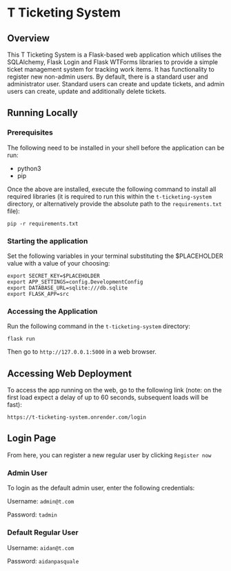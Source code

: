 # T Ticketing System

## Overview

This T Ticketing System is a Flask-based web application which utilises the SQLAlchemy, Flask Login and Flask WTForms libraries to provide a simple ticket management system for tracking work items. It has functionality to register new non-admin users. By default, there is a standard user and administrator user. Standard users can create and update tickets, and admin users can create, update and additionally delete tickets.

## Running Locally

### Prerequisites

The following need to be installed in your shell before the application can be run:

- python3
- pip

Once the above are installed, execute the following command to install all required libraries (it is required to run this within the `t-ticketing-system` directory, or alternatively provide the absolute path to the `requirements.txt` file):
```
pip -r requirements.txt
```

### Starting the application

Set the following variables in your terminal substituting the $PLACEHOLDER value with a value of your choosing:
```
export SECRET_KEY=$PLACEHOLDER
export APP_SETTINGS=config.DevelopmentConfig
export DATABASE_URL=sqlite:///db.sqlite
export FLASK_APP=src
```

### Accessing the Application

Run the following command in the `t-ticketing-system` directory:
```
flask run
```

Then go to `http://127.0.0.1:5000` in a web browser.

## Accessing Web Deployment

To access the app running on the web, go to the following link (note: on the first load expect a delay of up to 60 seconds, subsequent loads will be fast):

```
https://t-ticketing-system.onrender.com/login
```

## Login Page

From here, you can register a new regular user by clicking `Register now`

### Admin User

To login as the default admin user, enter the following credentials:

Username: `admin@t.com`

Password: `tadmin`

### Default Regular User

Username: `aidan@t.com`

Password: `aidanpasquale`